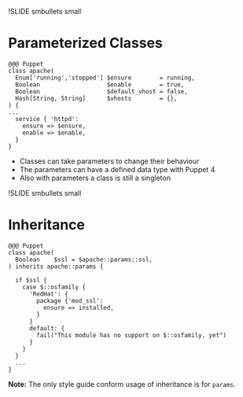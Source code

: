 !SLIDE smbullets small
# Parameterized Classes

    @@@ Puppet
    class apache(
      Enum['running','stopped'] $ensure        = running,
      Boolean                   $enable        = true,
      Boolean                   $default_vhost = false,
      Hash[String, String]      $vhosts        = {},
    ) {
    ...
      service { 'httpd':
        ensure => $ensure,
        enable => $enable,
      }
    }

* Classes can take parameters to change their behaviour
* The parameters can have a defined data type with Puppet 4
* Also with parameters a class is still a singleton


!SLIDE smbullets small
# Inheritance

    @@@ Puppet
    class apache(
      Boolean    $ssl = $apache::params::ssl,
    ) inherits apache::params {

      if $ssl {
        case $::osfamily {
          'RedHat': {
            package {'mod_ssl':
              ensure => installed,
            }
          }
          default: {
            fail("This module has no support on $::osfamily, yet")
          }
        }
      }
      ...
    }

**Note:** The only style guide conform usage of inheritance is for `params`.
